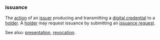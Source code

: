 ### issuance

<p class="c8"><span>The </span><span class="c2"><a class="c3" href="#h.l54nzmooy631">action</a></span><span>&nbsp;of an </span><span class="c2"><a class="c3" href="#h.xyrplzbvtffq">issuer</a></span><span>&nbsp;producing and transmitting a </span><span class="c2"><a class="c3" href="#h.ddna9lucn4k6">digital credential</a></span><span>&nbsp;to a </span><span class="c2"><a class="c3" href="#h.64mptmm24w7u">holder</a></span><span>. A </span><span class="c2"><a class="c3" href="#h.64mptmm24w7u">holder</a></span><span>&nbsp;may request issuance by submitting an </span><span class="c2"><a class="c3" href="#h.tt253lgfp4hz">issuance request</a></span><span class="c0">.</span></p><p class="c8"><span>See also: </span><span class="c2"><a class="c3" href="#h.h5d1xfsxbbr0">presentation</a></span><span>, </span><span class="c2"><a class="c3" href="#h.ilt4dj4huwza">revocation</a></span><span class="c0">.</span></p>
